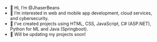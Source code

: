 - 👋 Hi, I’m @JhaserBeans
- 👀 I’m interested in web and mobile app development, cloud services, and cybersecurity. 
- 🌱 I’ve created projects using HTML, CSS, JavaScript, C# (ASP.NET), Python for ML and Java (Springboot).  
- 💞️ Will be updating my projects soon! 

<!---
Jhaser/Jhaser is a ✨ special ✨ repository because its `README.md` (this file) appears on your GitHub profile.
You can click the Preview link to take a look at your changes.
--->
